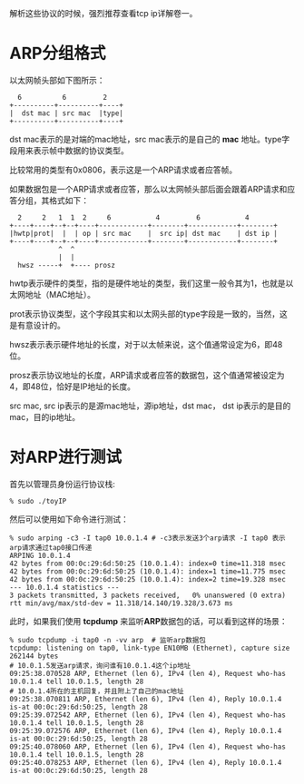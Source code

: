 解析这些协议的时候，强烈推荐查看tcp ip详解卷一。

# ARP分组格式

以太网帧头部如下图所示：

```shell
  6          6         2
+----------+----------+----+
|  dst mac | src mac  |type|
+----------+----------+----+
```
dst mac表示的是对端的mac地址，src mac表示的是自己的 **mac** 地址。type字段用来表示帧中数据的协议类型。

比较常用的类型有0x0806，表示这是一个ARP请求或者应答帧。

如果数据包是一个ARP请求或者应答，那么以太网帧头部后面会跟着ARP请求和应答分组，其格式如下：

```shell
  2     2   1  1  2     6           4         6           4
+----+----+--+--+----+------------+--------+------------+--------+
|hwtp|prot|  |  | op | src mac    |  src ip| dst mac    | dst ip |
+----+----+--+--+----+------------+--------+------------+--------+
            ^  ^ 
            |  |
  hwsz -----+  +---- prosz 
```

hwtp表示硬件的类型，指的是硬件地址的类型，我们这里一般令其为1，也就是以太网地址（MAC地址）。

prot表示协议类型，这个字段其实和以太网头部的type字段是一致的，当然，这是有意设计的。

hwsz表示表示硬件地址的长度，对于以太帧来说，这个值通常设定为6，即48位。

prosz表示协议地址的长度，ARP请求或者应答的数据包，这个值通常被设定为4，即48位，恰好是IP地址的长度。

src mac, src ip表示的是源mac地址，源ip地址，dst mac， dst ip表示的是目的mac，目的ip地址。



# 对ARP进行测试

首先以管理员身份运行协议栈:

```shell
% sudo ./toyIP
```

然后可以使用如下命令进行测试：

```shell
% sudo arping -c3 -I tap0 10.0.1.4 # -c3表示发送3个arp请求 -I tap0 表示arp请求通过tap0接口传递
ARPING 10.0.1.4
42 bytes from 00:0c:29:6d:50:25 (10.0.1.4): index=0 time=11.318 msec
42 bytes from 00:0c:29:6d:50:25 (10.0.1.4): index=1 time=11.775 msec
42 bytes from 00:0c:29:6d:50:25 (10.0.1.4): index=2 time=19.328 msec
--- 10.0.1.4 statistics ---
3 packets transmitted, 3 packets received,   0% unanswered (0 extra)
rtt min/avg/max/std-dev = 11.318/14.140/19.328/3.673 ms
```

此时，如果我们使用 **tcpdump** 来监听**ARP**数据包的话，可以看到这样的场景：

```shell
% sudo tcpdump -i tap0 -n -vv arp  # 监听arp数据包                                                             
tcpdump: listening on tap0, link-type EN10MB (Ethernet), capture size 262144 bytes
# 10.0.1.5发送arp请求，询问谁有10.0.1.4这个ip地址
09:25:38.070528 ARP, Ethernet (len 6), IPv4 (len 4), Request who-has 10.0.1.4 tell 10.0.1.5, length 28 
# 10.0.1.4所在的主机回复，并且附上了自己的mac地址
09:25:38.070811 ARP, Ethernet (len 6), IPv4 (len 4), Reply 10.0.1.4 is-at 00:0c:29:6d:50:25, length 28
09:25:39.072542 ARP, Ethernet (len 6), IPv4 (len 4), Request who-has 10.0.1.4 tell 10.0.1.5, length 28
09:25:39.072576 ARP, Ethernet (len 6), IPv4 (len 4), Reply 10.0.1.4 is-at 00:0c:29:6d:50:25, length 28
09:25:40.078060 ARP, Ethernet (len 6), IPv4 (len 4), Request who-has 10.0.1.4 tell 10.0.1.5, length 28
09:25:40.078253 ARP, Ethernet (len 6), IPv4 (len 4), Reply 10.0.1.4 is-at 00:0c:29:6d:50:25, length 28

```

